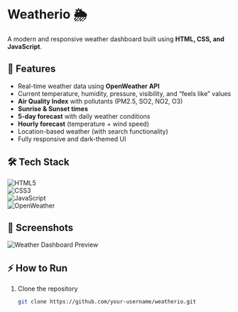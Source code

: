 # Weatherio 🌦️

A modern and responsive weather dashboard built using **HTML, CSS, and JavaScript**.

## 🚀 Features

- Real-time weather data using **OpenWeather API**
- Current temperature, humidity, pressure, visibility, and “feels like” values
- **Air Quality Index** with pollutants (PM2.5, SO2, NO2, O3)
- **Sunrise & Sunset times**
- **5-day forecast** with daily weather conditions
- **Hourly forecast** (temperature + wind speed)
- Location-based weather (with search functionality)
- Fully responsive and dark-themed UI

## 🛠️ Tech Stack

![HTML5](https://img.shields.io/badge/HTML5-E34F26?style=for-the-badge&logo=html5&logoColor=white) <br>
![CSS3](https://img.shields.io/badge/CSS3-1572B6?style=for-the-badge&logo=css3&logoColor=white)  <br>
![JavaScript](https://img.shields.io/badge/JavaScript-F7DF1E?style=for-the-badge&logo=javascript&logoColor=black) <br>
![OpenWeather](https://img.shields.io/badge/OpenWeather-FF4F00?style=for-the-badge&logo=openweathermap&logoColor=white)


## 📸 Screenshots

![Weather Dashboard Preview](assets/userInterface.png)

## ⚡ How to Run

1. Clone the repository
   ```bash
   git clone https://github.com/your-username/weatherio.git
